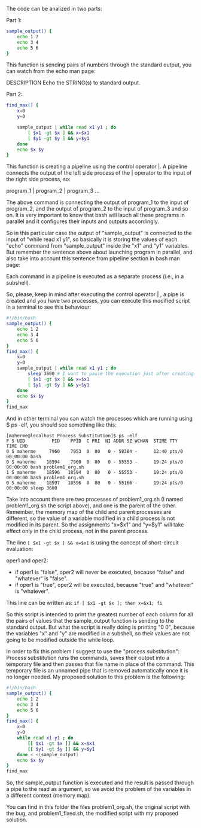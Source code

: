 The code can be analized in two parts:

Part 1:
```bash
sample_output() {
    echo 1 2
    echo 3 4
    echo 5 6
}
```
This function is sending pairs of numbers through the standard output, you can watch from the echo man page: 

DESCRIPTION
       Echo the STRING(s) to standard output.

Part 2:
```bash
find_max() {
    x=0
    y=0

    sample_output | while read x1 y1 ; do
        [ $x1 -gt $x ] && x=$x1
        [ $y1 -gt $y ] && y=$y1
    done
    echo $x $y
}
```
This function is creating a pipeline using the control operator |. A pipeline connects the output of the left side process of the | operator to the input of the right side process, so:

program_1 | program_2 | program_3 ...

The above command is connecting the output of program_1 to the input of program_2, and the output of program_2 to the input of program_3 and so on.
It is very important to know that bash will lauch all these programs in parallel and it configures their inputs and outputs accordingly.

So in this particular case the output of "sample_output" is connected to the input of "while read x1 y1", so basically it is storing the values of each "echo" command from "sample_output" inside the "x1" and "y1" variables. But remember the sentence above about launching program in parallel, and also take into account this sentence from pipeline section in bash man page:

Each command in a pipeline is executed as a separate process (i.e., in a subshell).

So, please, keep in mind after executing the control operator | , a pipe is created and you have two processes, you can execute this modified script in a terminal to see this behaviour:
```bash
#!/bin/bash
sample_output() {
    echo 1 2
    echo 3 4
    echo 5 6
}
find_max() {
    x=0
    y=0
    sample_output | while read x1 y1 ; do
        sleep 3600 # I want to pause the execution just after creating the pipe
        [ $x1 -gt $x ] && x=$x1
        [ $y1 -gt $y ] && y=$y1
    done
    echo $x $y
}
find_max
```
And in other terminal you can watch the processes which are running using $ ps -elf, you should see something like this:
```console
[maherme@localhost Process_Substitution]$ ps -elf
F S UID          PID    PPID  C PRI  NI ADDR SZ WCHAN  STIME TTY          TIME CMD
0 S maherme     7960    7953  0  80   0 - 58384 -      12:40 pts/0    00:00:00 bash
0 S maherme    18594    7960  0  80   0 - 55553 -      19:24 pts/0    00:00:00 bash problem1_org.sh
1 S maherme    18596   18594  0  80   0 - 55553 -      19:24 pts/0    00:00:00 bash problem1_org.sh
0 S maherme    18597   18596  0  80   0 - 55166 -      19:24 pts/0    00:00:00 sleep 3600
```
Take into account there are two processes of problem1_org.sh (I named problem1_org.sh the script above), and one is the parent of the other. Remember, the memory map of the child and parent processes are different, so the value of a variable modified in a child process is not modified in its parent. So the assignments "x=$x1" and "y=$y1" will take effect only in the child process, not in the parent process.

The line `[ $x1 -gt $x ] && x=$x1` is using the concept of short-circuit evaluation:

oper1 and oper2:
- if oper1 is "false", oper2 will never be executed, because "false" and "whatever" is "false".
- if oper1 is "true", oper2 will be executed, because "true" and "whatever" is "whatever".

This line can be written as: `if [ $x1 -gt $x ]; then x=$x1; fi`

So this script is intended to print the greatest number of each column for all the pairs of values that the sample_output function is sending to the standard output. But what the script is really doing is printing "0 0", because the variables "x" and "y" are modified in a subshell, so their values are not going to be modified outside the while loop.

In order to fix this problem I suggest to use the "process substitution":
Process substitution runs the commands, saves their output into a temporary file and then passes that file name in place of the command. This temporary file is an unnamed pipe that is removed automatically once it is no longer needed.
My proposed solution to this problem is the following:
```bash
#!/bin/bash
sample_output() {
    echo 1 2
    echo 3 4
    echo 5 6
}
find_max() {
    x=0
    y=0
    while read x1 y1 ; do
        [[ $x1 -gt $x ]] && x=$x1
        [[ $y1 -gt $y ]] && y=$y1
    done < <(sample_output)
    echo $x $y
}
find_max
```
So, the sample_output function is executed and the result is passed through a pipe to the read as argument, so we avoid the problem of the variables in a different context (memory map).

You can find in this folder the files problem1_org.sh, the original script with the bug, and problem1_fixed.sh, the modified script with my proposed solution.
